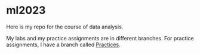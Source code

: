 # ml2023
Here is my repo for the course of data analysis. 

My labs and my practice assignments are in different branches. For practice assignments, I have a branch called [Practices](https://github.com/paxawok/ml2023/practices).
